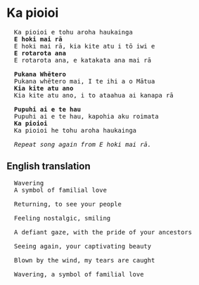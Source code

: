 # Ka pioioi

<pre>
  Ka pioioi e tohu aroha haukainga
  <b>E hoki mai rā</b>
  E hoki mai rā, kia kite atu i tō iwi e
  <b>E rotarota ana</b>
  E rotarota ana, e katakata ana mai rā
   
  <b>Pukana Whētero</b>
  Pukana whētero mai, I te ihi a o Mātua
  <b>Kia kite atu ano</b>
  Kia kite atu ano, i to ataahua ai kanapa rā
  
  <b>Pupuhi ai e te hau</b>
  Pupuhi ai e te hau, kapohia aku roimata
  <b>Ka pioioi</b>
  Ka pioioi he tohu aroha haukainga
   
  <i>Repeat song again from E hoki mai rā.</i>
</pre>
  
## English translation

<pre>
  Wavering
  A symbol of familial love
  
  Returning, to see your people
  
  Feeling nostalgic, smiling
  
  A defiant gaze, with the pride of your ancestors
  
  Seeing again, your captivating beauty
  
  Blown by the wind, my tears are caught
  
  Wavering, a symbol of familial love
</pre>





